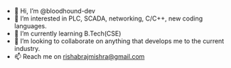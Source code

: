 - 👋 Hi, I’m @bloodhound-dev
- 👀 I’m interested in PLC, SCADA, networking, C/C++, new coding languages.
- 🌱 I’m currently learning B.Tech(CSE)
- 💞️ I’m looking to collaborate on anything that develops me to the current industry.
- 📫 Reach me on rishabrajmishra@gmail.com

<!---
bloodhound-dev/bloodhound-dev is a ✨ special ✨ repository because its `README.md` (this file) appears on your GitHub profile.
You can click the Preview link to take a look at your changes.
--->
